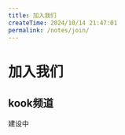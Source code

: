 ```yaml
---
title: 加入我们
createTime: 2024/10/14 21:47:01
permalink: /notes/join/
---
```

# 加入我们

[//]: # (## QQ频道)

[//]: # ()
[//]: # (SimpleWorld)

## kook频道

建设中

